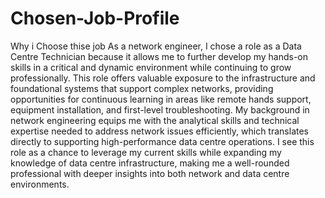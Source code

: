 # Chosen-Job-Profile
Why i Choose thise job
As a network engineer, I chose a role as a Data Centre Technician because it allows me to further develop my hands-on skills in a critical and dynamic environment while continuing to grow professionally. This role offers valuable exposure to the infrastructure and foundational systems that support complex networks, providing opportunities for continuous learning in areas like remote hands support, equipment installation, and first-level troubleshooting. My background in network engineering equips me with the analytical skills and technical expertise needed to address network issues efficiently, which translates directly to supporting high-performance data centre operations. I see this role as a chance to leverage my current skills while expanding my knowledge of data centre infrastructure, making me a well-rounded professional with deeper insights into both network and data centre environments.
